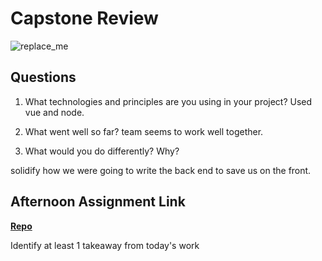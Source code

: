 # Capstone Review

![replace_me](https://codeworks.blob.core.windows.net/public/assets/img/illustrations/placeholder.svg)

## Questions

1. What technologies and principles are you using in your project?
Used vue and node.      

2. What went well so far?
team seems to work well together. 

3. What would you do differently? Why?

solidify how we were going to write the back end to save us on the front. 

## Afternoon Assignment Link

**[Repo](https://github.com/deriklee451/<ASSIGNMENT_REPO>)**

Identify at least 1 takeaway from today's work
